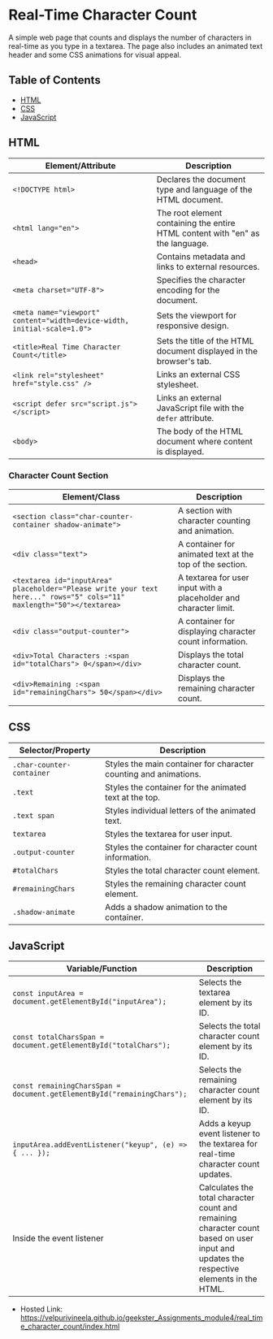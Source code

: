 # Real-Time Character Count

A simple web page that counts and displays the number of characters in real-time as you type in a textarea. The page also includes an animated text header and some CSS animations for visual appeal.

## Table of Contents

- [HTML](#html)
- [CSS](#css)
- [JavaScript](#javascript)

## HTML

| Element/Attribute                             | Description                                                                 |
| -------------------------------------------- | --------------------------------------------------------------------------- |
| `<!DOCTYPE html>`                            | Declares the document type and language of the HTML document.              |
| `<html lang="en">`                           | The root element containing the entire HTML content with "en" as the language. |
| `<head>`                                     | Contains metadata and links to external resources.                         |
| `<meta charset="UTF-8">`                      | Specifies the character encoding for the document.                         |
| `<meta name="viewport" content="width=device-width, initial-scale=1.0">` | Sets the viewport for responsive design. |
| `<title>Real Time Character Count</title>`    | Sets the title of the HTML document displayed in the browser's tab.        |
| `<link rel="stylesheet" href="style.css" />`  | Links an external CSS stylesheet.                                           |
| `<script defer src="script.js"></script>`     | Links an external JavaScript file with the `defer` attribute.              |
| `<body>`                                     | The body of the HTML document where content is displayed.                 |

### Character Count Section

| Element/Class                               | Description                                                                 |
| -------------------------------------------- | --------------------------------------------------------------------------- |
| `<section class="char-counter-container shadow-animate">` | A section with character counting and animation. |
| `<div class="text">`                        | A container for animated text at the top of the section.                  |
| `<textarea id="inputArea" placeholder="Please write your text here..." rows="5" cols="11" maxlength="50"></textarea>` | A textarea for user input with a placeholder and character limit. |
| `<div class="output-counter">`              | A container for displaying character count information.                     |
| `<div>Total Characters :<span id="totalChars"> 0</span></div>` | Displays the total character count.                                    |
| `<div>Remaining :<span id="remainingChars"> 50</span></div>` | Displays the remaining character count.                                |

## CSS

| Selector/Property                           | Description                                                                 |
| -------------------------------------------- | --------------------------------------------------------------------------- |
| `.char-counter-container`                    | Styles the main container for character counting and animations.            |
| `.text`                                     | Styles the container for the animated text at the top.                    |
| `.text span`                                | Styles individual letters of the animated text.                           |
| `textarea`                                  | Styles the textarea for user input.                                       |
| `.output-counter`                           | Styles the container for character count information.                     |
| `#totalChars`                               | Styles the total character count element.                                 |
| `#remainingChars`                           | Styles the remaining character count element.                             |
| `.shadow-animate`                           | Adds a shadow animation to the container.                                  |

## JavaScript

| Variable/Function                           | Description                                                                 |
| -------------------------------------------- | --------------------------------------------------------------------------- |
| `const inputArea = document.getElementById("inputArea");` | Selects the textarea element by its ID.                        |
| `const totalCharsSpan = document.getElementById("totalChars");` | Selects the total character count element by its ID.       |
| `const remainingCharsSpan = document.getElementById("remainingChars");` | Selects the remaining character count element by its ID. |
| `inputArea.addEventListener("keyup", (e) => { ... });` | Adds a keyup event listener to the textarea for real-time character count updates. |
| Inside the event listener                   | Calculates the total character count and remaining character count based on user input and updates the respective elements in the HTML. |

- Hosted Link: https://velpurivineela.github.io/geekster_Assignments_module4/real_time_character_count/index.html
